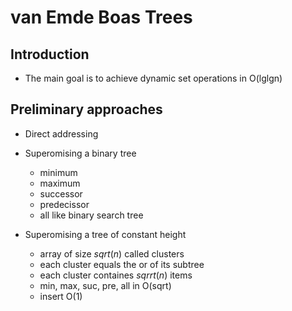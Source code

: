 # van Emde Boas Trees

## Introduction

- The main goal is to achieve dynamic set operations in O(lglgn)

## Preliminary approaches

- Direct addressing

- Superomising a binary tree
  - minimum
  - maximum
  - successor
  - predecissor
  - all like binary search tree

- Superomising a tree of constant height
  - array of size $sqrt(n)$ called clusters
  - each cluster equals the or of its subtree
  - each cluster containes $sqrrt(n)$ items
  - min, max, suc, pre, all in O(sqrt)
  - insert O(1)

